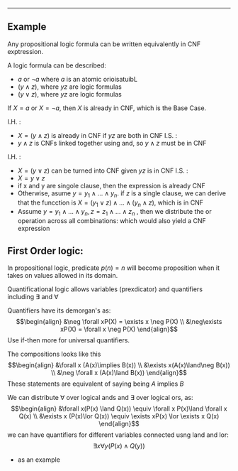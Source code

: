 ----
## Example
Any propositional logic formula can be written equivalently in CNF exptression. 

A logic formula can be described:

- $a$ or $\neg a$ where $a$ is an atomic orioisatuibL
- $(y \land z)$, where $yz$ are logic formulas
- $(y \lor z)$, where $yz$ are logic formulas

If $X=a$ or $X=\neg a$, then $X$ is already in CNF, which is the Base Case.

I.H. : 
- $X = (y \land z)$ is already in CNF if $yz$ are both in CNF 
I.S. :
- $y \land z$ is CNFs linked together using and, so $y\land z$ must be in CNF

I.H. :
- $X=(y\lor z)$ can be turned into CNF given $yz$ is in CNF
I.S. :
- $X = y \lor z$
- if x and y are singole clause, then the expression is already CNF
- Otherwise, asume $y = y_{1}\land \dots \land y_{n}$. if $z$ is a single clause, we can derive that the funcction is $X = (y_{1} \lor z)\land\dots \land(y_{n}\land z)$, which is in CNF
- Assume $y = y_{1}\land\dots \land y_{n}, z = z_{1}\land\dots \land z_{n}$ , then we distribute the or operation across all combinations: which would also yield a CNF expression 

## First Order logic:

In propositional logic, predicate $p(n) = n$ will become proposition when it takes on values allowed in its domain. 

Quantificational logic allows variables (prexdicator) and quantifiers including $\exists$ and $\forall$

Quantifiers have its demorgan's as:
$$\begin{align}
&\neg \forall xP(X) = \exists x \neg P(X) \\
&\neg\exists xP(X) = \forall x \neg P(X)
\end{align}$$
Use if-then more for universal quantifiers. 

The compositions looks like this
$$\begin{align}
&\forall x (A(x)\implies B(x)) \\
&\exists x(A(x)\land\neg B(x)) \\
&\neg \forall x (A(x)\land B(x))
\end{align}$$
These statements are equivalent of saying being $A$ implies $B$

We can distribute $\forall$ over logical ands and $\exists$ over logical ors, as:
$$\begin{align}
&\forall x(P(x) \land Q(x)) \equiv \forall x P(x)\land \forall x Q(x) \\
&\exists x (P(x)\lor Q(x)) \equiv \exists xP(x) \lor \exists x Q(x)
\end{align}$$
we can have quantifiers for different variables connected usng land and lor:
$$\exists x \forall y (P(x)\land Q(y))$$
- as an example

